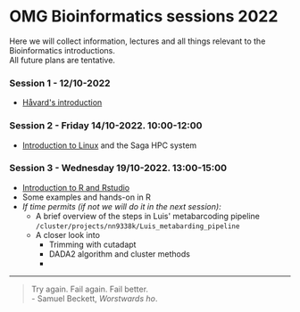 # OMG Bioinformatics sessions 2022
Here we will collect information, lectures and all things relevant to the Bioinformatics introductions.   
All future plans are tentative. 

### Session 1 - 12/10-2022
 - [Håvard's introduction](lectures/bioinfo_OMG.pdf)


### Session 2 - Friday 14/10-2022. 10:00-12:00
  - [Introduction to Linux](lectures/Intro_to_unix_short.pdf) and the Saga HPC system

### Session 3 - Wednesday 19/10-2022. 13:00-15:00
- [Introduction to R and Rstudio](introduction_to_R)
- Some examples and hands-on in R
- *If time permits (if not we will do it in the next session):*
  - A brief overview of the steps in Luis' metabarcoding pipeline
     ```/cluster/projects/nn9338k/Luis_metabarding_pipeline```
  - A closer look into 
    - Trimming with cutadapt
    - DADA2 algorithm and cluster methods
    - 
--- 
> Try again. Fail again. Fail better.   
> \- Samuel Beckett, *Worstwards ho*. 